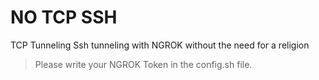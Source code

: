 # NO TCP SSH

TCP Tunneling Ssh tunneling with NGROK without the need for a religion

> Please write your NGROK Token in the config.sh file.
